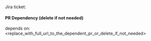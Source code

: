 Jira ticket:

#### PR Dependency (delete if not needed)
depends on: <replace_with_full_url_to_the_dependent_pr_or_delete_if_not_needed>

